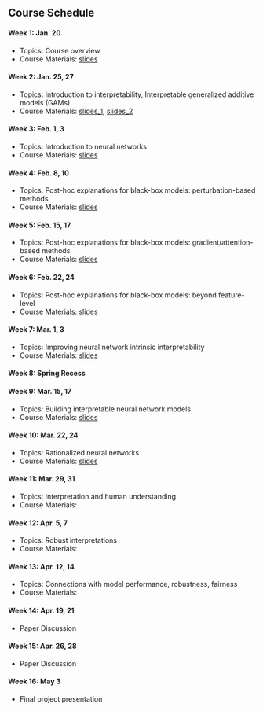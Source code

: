 ## Course Schedule

#### Week 1: Jan. 20
- Topics: Course overview
- Course Materials: [slides](slides/IML_1.pdf)

#### Week 2: Jan. 25, 27
- Topics: Introduction to interpretability, Interpretable generalized additive models (GAMs)
- Course Materials: [slides_1](slides/IML_2.pdf), [slides_2](slides/IML_3.pdf)

#### Week 3: Feb. 1, 3
- Topics: Introduction to neural networks
- Course Materials: [slides](slides/IML_4.pdf)

#### Week 4: Feb. 8, 10
- Topics: Post-hoc explanations for black-box models: perturbation-based methods
- Course Materials: [slides](slides/IML_5.pdf)

#### Week 5: Feb. 15, 17
- Topics: Post-hoc explanations for black-box models: gradient/attention-based methods
- Course Materials: [slides](slides/IML_6.pdf)

#### Week 6: Feb. 22, 24
- Topics: Post-hoc explanations for black-box models: beyond feature-level
- Course Materials: [slides](slides/IML_7.pdf)

#### Week 7: Mar. 1, 3
- Topics: Improving neural network intrinsic interpretability
- Course Materials: [slides](slides/IML_8.pdf)

#### Week 8: Spring Recess

#### Week 9: Mar. 15, 17
- Topics: Building interpretable neural network models
- Course Materials: [slides](slides/IML_9.pdf)

#### Week 10: Mar. 22, 24
- Topics: Rationalized neural networks
- Course Materials: [slides](slides/IML_10.pdf)

#### Week 11: Mar. 29, 31
- Topics: Interpretation and human understanding
- Course Materials:

#### Week 12: Apr. 5, 7
- Topics: Robust interpretations
- Course Materials:

#### Week 13: Apr. 12, 14
- Topics: Connections with model performance, robustness, fairness
- Course Materials:

#### Week 14: Apr. 19, 21
- Paper Discussion

#### Week 15: Apr. 26, 28
- Paper Discussion

#### Week 16: May 3
- Final project presentation
